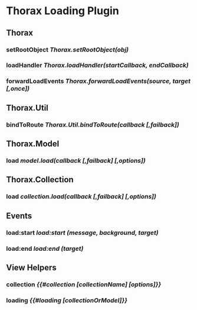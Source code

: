 Thorax Loading Plugin
=====================

## Thorax

### setRootObject *Thorax.setRootObject(obj)*

### loadHandler *Thorax.loadHandler(startCallback, endCallback)*

### forwardLoadEvents *Thorax.forwardLoadEvents(source, target [,once])*

## Thorax.Util

### bindToRoute *Thorax.Util.bindToRoute(callback [,failback])*

## Thorax.Model

### load *model.load(callback [,failback] [,options])*

## Thorax.Collection

### load *collection.load(callback [,failback] [,options])*

## Events

### load:start *load:start (message, background, target)*

### load:end *load:end (target)*

## View Helpers

### collection *{{\#collection [collectionName] [options]}}*

### loading *{{\#loading [collectionOrModel]}}*
